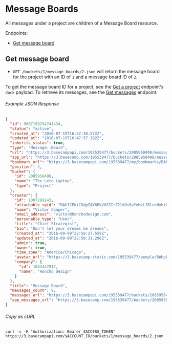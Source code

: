 Message Boards
==============

All messages under a project are children of a Message Board resource.

Endpoints:

- [Get message board](#get-message-board)


Get message board
-----------------

* `GET /buckets/1/message_boards/2.json` will return the message board for the project with an ID of `1` and a message board ID of `2`.

To get the message board ID for a project, see the [Get a project][1] endpoint's `dock` payload. To retrieve its messages, see the [Get messages][2] endpoint.

###### Example JSON Response
<!-- START GET /buckets/1/message_boards/2.json -->
```json
{
  "id": 9007199254741434,
  "status": "active",
  "created_at": "2016-07-19T16:47:30.572Z",
  "updated_at": "2016-07-19T16:47:57.382Z",
  "inherits_status": true,
  "type": "Message::Board",
  "url": "https://3.basecampapi.com/195539477/buckets/2085958498/message_boards/9007199254741434.json",
  "app_url": "https://3.basecamp.com/195539477/buckets/2085958498/message_boards/9007199254741434",
  "bookmark_url": "https://3.basecampapi.com/195539477/my/bookmarks/BAh7CEkiCGdpZAY6BkVUSSIuZ2lkOi8vYmMzL1JlY29yZGluZy8xMDY0MDkxMDUwP2V4cGlyZXNfaW4GOwBUSSIMcHVycG9zZQY7AFRJIg1yZWFkYWJsZQY7AFRJIg9leHBpcmVzX2F0BjsAVDA=--c202bdaaa7e968fbc6355784b614ebac2d87ea88.json",
  "position": 2,
  "bucket": {
    "id": 2085958498,
    "name": "The Leto Laptop",
    "type": "Project"
  },
  "creator": {
    "id": 1007299143,
    "attachable_sgid": "BAh7CEkiCGdpZAY6BkVUSSIrZ2lkOi8vYmMzL1BlcnNvbi8xMDA3Mjk5MTQzP2V4cGlyZXNfaW4GOwBUSSIMcHVycG9zZQY7AFRJIg9hdHRhY2hhYmxlBjsAVEkiD2V4cGlyZXNfYXQGOwBUMA==--919d2c8b11ff403eefcab9db42dd26846d0c3102",
    "name": "Victor Cooper",
    "email_address": "victor@honchodesign.com",
    "personable_type": "User",
    "title": "Chief Strategist",
    "bio": "Don't let your dreams be dreams",
    "created_at": "2016-09-09T22:58:27.559Z",
    "updated_at": "2016-09-09T22:58:31.296Z",
    "admin": true,
    "owner": true,
    "time_zone": "America/Chicago",
    "avatar_url": "https://3.basecamp-static.com/195539477/people/BAhpBEcqCjw=--c632b967cec296b87363a697a67a87f9cc1e5b45/avatar-64-x4",
    "company": {
      "id": 1033447817,
      "name": "Honcho Design"
    }
  },
  "title": "Message Board",
  "messages_count": 9,
  "messages_url": "https://3.basecampapi.com/195539477/buckets/2085958498/message_boards/9007199254741434/messages.json",
  "app_messages_url": "https://3.basecamp.com/195539477/buckets/2085958498/message_boards/9007199254741434/messages"
}
```
<!-- END GET /buckets/1/message_boards/2.json -->
###### Copy as cURL

``` shell
curl -s -H "Authorization: Bearer $ACCESS_TOKEN" https://3.basecampapi.com/$ACCOUNT_ID/buckets/1/message_boards/2.json
```


[1]: https://github.com/basecamp/bc3-api/blob/master/sections/projects.md#get-a-project
[2]: https://github.com/basecamp/bc3-api/blob/master/sections/messages.md#get-messages
[3]: https://github.com/basecamp/bc3-api/blob/master/sections/recordings.md#trash-a-recording
